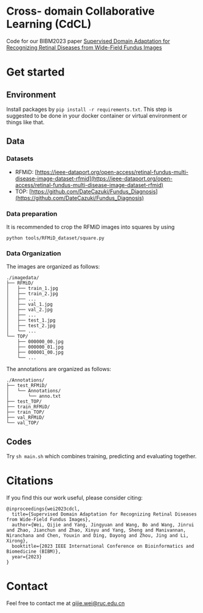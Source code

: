 # Cross- domain Collaborative Learning (CdCL)
Code for our BIBM2023 paper [Supervised Domain Adaptation for Recognizing Retinal Diseases from Wide-Field Fundus Images](https://arxiv.org/abs/2305.08078)

# Get started

## Environment
Install packages by `pip install -r requirements.txt`. This step is suggested to be done in your docker container or virtual environment or things like that. 

## Data
### Datasets
- RFMiD: [https://ieee-dataport.org/open-access/retinal-fundus-multi-disease-image-dataset-rfmid](https://ieee-dataport.org/open-access/retinal-fundus-multi-disease-image-dataset-rfmid)
- TOP: [https://github.com/DateCazuki/Fundus_Diagnosis](https://github.com/DateCazuki/Fundus_Diagnosis)


### Data preparation
It is recommended to crop the RFMiD images into squares by using
```
python tools/RFMiD_dataset/square.py
```

### Data Organization
The images are organized as follows:
```
./imagedata/  
├── RFMiD/
│   ├── train_1.jpg
│   ├── train_2.jpg
│   ├── ...
│   ├── val_1.jpg
│   ├── val_2.jpg
│   ├── ...
│   ├── test_1.jpg
│   ├── test_2.jpg
│   └── ...
└── TOP/
    ├── 000000_00.jpg
    ├── 000000_01.jpg
    ├── 000001_00.jpg
    └── ...
```

The annotations are organized as follows:
```
./Annotations/
├── test_RFMiD/
│   └── Annotations/
│       └── anno.txt
├── test_TOP/
├── train_RFMiD/
├── train_TOP/
├── val_RFMiD/
└── val_TOP/
```

 
## Codes
Try `sh main.sh` which combines training, predicting and evaluating together. 

# Citations
If you find this our work useful, please consider citing:
```
@inproceedings{wei2023cdcl,
  title={Supervised Domain Adaptation for Recognizing Retinal Diseases from Wide-Field Fundus Images},
  author={Wei, Qijie and Yang, Jingyuan and Wang, Bo and Wang, Jinrui and Zhao, Jianchun and Zhao, Xinyu and Yang, Sheng and Manivannan, Niranchana and Chen, Youxin and Ding, Dayong and Zhou, Jing and Li, Xirong},
  booktitle={2023 IEEE International Conference on Bioinformatics and Biomedicine (BIBM)},
  year={2023}
}
```

# Contact
Feel free to contact me at qijie.wei@ruc.edu.cn
